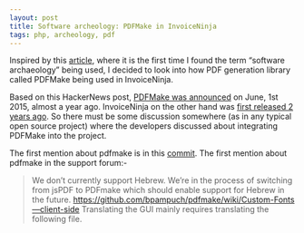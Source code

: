 ```yaml
---
layout: post
title: Software archeology: PDFMake in InvoiceNinja
tags: php, archeology, pdf
---
```


Inspired by this [article][1], where it is the first time I found the term “software archaeology” being used, I decided to look into how PDF generation library called PDFMake being used in InvoiceNinja.

Based on this HackerNews post, [PDFMake was announced][2] on June, 1st 2015, almost a year ago. InvoiceNinja on the other hand was [first released 2 years ago][3]. So there must be some discussion somewhere (as in any typical open source project) where the developers discussed about integrating PDFMake into the project.

The first mention about pdfmake is in this [commit][4]. The first mention about pdfmake in the support forum:-

>We don’t currently support Hebrew. We’re in the process of switching from jsPDF to PDFmake which should enable support for Hebrew in the future.
>https://github.com/bpampuch/pdfmake/wiki/Custom-Fonts—client-side
>Translating the GUI mainly requires translating the following file.

[1]:http://mapleoin.github.io/perma/python-class-meta
[2]:https://news.ycombinator.com/item?id=9630431
[3]:https://laravel.io/forum/03-11-2014-invoice-ninja-a-large-open-source-laravel-application-is-live
[4]:https://github.com/invoiceninja/invoiceninja/commit/69f474cc67fafcbcfb45c423bc89c4a0ceb892b8

